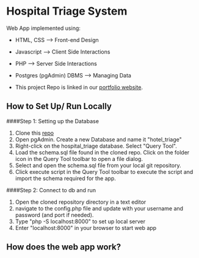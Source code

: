# Hospital Triage System

Web App implemented using:

- HTML, CSS --> Front-end Design
- Javascript --> Client Side Interactions
- PHP --> Server Side Interactions
- Postgres (pgAdmin) DBMS --> Managing Data

- This project Repo is linked in our [portfolio website](https://alperenakin.github.io/portfolio/).

## How to Set Up/ Run Locally

####Step 1: Setting up the Database
1. Clone this [repo](https://github.com/tahze0/hospital-triage-system)
2. Open pgAdmin. Create a new Database and name it "hotel_triage"
3. Right-click on the hospital_triage database. Select "Query Tool".
4. Load the schema.sql file found in the cloned repo. Click on the folder icon in the Query Tool toolbar to open a file dialog.
5. Select and open the schema.sql file from your local git repository.
6. Click execute script in the Query Tool toolbar to execute the script and import the schema required for the app.

####Step 2: Connect to db and run
1. Open the cloned repository directory in a text editor
2. navigate to the config.php file and update with your username and password (and port if needed).
3. Type "php -S localhost:8000" to set up local server
4. Enter "localhost:8000" in your browser to start web app

## How does the web app work?








